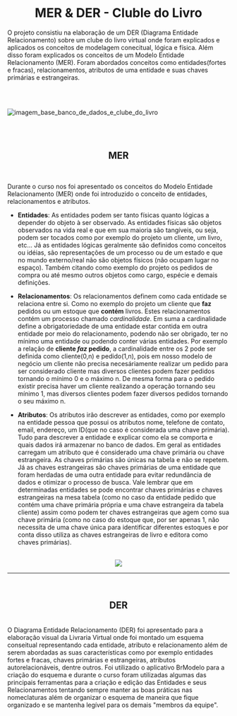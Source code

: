 <h1 align="center"> MER & DER - Cluble do Livro </h1> 
O projeto consistiu na elaboração de um DER (Diagrama Entidade Relacionamento) sobre um clube do livro virtual onde foram explicados e aplicados os conceitos de modelagem conecitual, lógica e física. Além disso foram explicados os conceitos de um Modelo Entidade Relacionamento (MER). Foram abordados conceitos como entidades(fortes e fracas), relacionamentos, atributos de uma entidade e suas chaves primárias e estrangeiras. 

<br><br>
 
![imagem_base_banco_de_dados_e_clube_do_livro](https://github.com/FelipeRFN/DER-Clube-do-Livro---Alura/assets/117915374/d0b05d31-f508-4058-83d2-b4831d5af45c)

<br><br>

<h2 align="center"> MER </h2>
<br>

Durante o curso nos foi apresentado os conceitos do Modelo Entidade Relacionamento (MER) onde foi introduzido o conceito de entidades, relacionamentos e atributos.
<br>
* __Entidades__: As entidades podem ser tanto físicas quanto lógicas a depender do objeto à ser observado. As entidades físicas são objetos observados na vida real e que em sua maioria são tangíveis, ou seja, podem ser tocados como por exemplo do projeto um cliente, um livro, etc... Já as entidades lógicas geralmente são definidos como conceitos ou idéias, são representações de um processo ou de um estado e que no mundo externo/real não são objetos físicos (não ocupam lugar no espaço). Também citando como exemplo do projeto os pedidos de compra ou até mesmo outros objetos como cargo, espécie e demais definições.

* __Relacionamentos__: Os relacionamentos definem como cada entidade se relaciona entre si. Como no exemplo do projeto um cliente que **faz** pedidos ou um estoque que **contém** livros. Estes relacionamentos contém um processo chamado _cardinalidade_. Em suma a cardinalidade define a obrigatoriedade de uma entidade estar contida em outra entidade por meio do relacionamento, podendo não ser obrigado, ter no mínimo uma entidade ou podendo conter várias entidades. Por exemplo a relação de **cliente _faz_ pedido**, a cardinalidade entre os 2 pode ser definida como cliente(0,n) e pedido(1,n), pois em nosso modelo de negócio um cliente não precisa necesáriamente realizar um pedido para ser considerado cliente mas diversos clientes podem fazer pedidos tornando o mínimo 0 e o máximo n. De mesma forma para o pedido existir precisa haver um cliente realizando a operação tornando seu mínimo 1, mas diversos clientes podem fazer diversos pedidos tornando o seu máximo n.

* __Atributos__: Os atributos irão descrever as entidades, como por exemplo na entidade pessoa que possui os atributos nome, telefone de contato, email, endereço, um ID(que no caso é considerada uma chave primária). Tudo para descrever a entidade e explicar como ela se comporta e quais dados irá armazenar no banco de dados. Em geral as entidades carregam um atributo que é considerado uma chave primária ou chave estrangeira. As chaves primárias são únicas na tabela e não se repetem. Já as chaves estrangeiras são chaves primárias de uma entidade que foram herdadas de uma outra entidade para evitar redundância de dados e otimizar o processo de busca. Vale lembrar que em determinadas entidades se pode encontrar chaves primárias e chaves estrangeiras na mesa tabela (como no caso da entidade pedido que contém uma chave primária própria e uma chave estrangeira da tabela cliente) assim como podem ter chaves estrangeiras que agem como sua chave primária (como no caso do estoque que, por ser apenas 1, não necessita de uma chave única para identificar diferentes estoques e por conta disso utiliza as chaves estrangeiras de livro e editora como chaves primárias).

<br>

<div align="center"> 
  <img src = "https://dhg1h5j42swfq.cloudfront.net/2021/05/10191416/bd-mer.png") </>
</div>

---------------------------------------------------------------------------------------------------------------------------------------------------------------------------------------------------------------------------------------------------------------------------------

<br>

<h2 align="center"> DER </h2>
<br>
O Diagrama Entidade Relacionamento (DER) foi apresentado para a elaboração visual da Livraria Virtual onde foi montado um esquema conseitual representando cada entidade, atributo e relacionamento além de serem abordadas as suas características como por exemplo entidades fortes e fracas, chaves primárias e estrangeiras, atributos autorelacionáveis, dentre outros. Foi utilizado o aplicativo BrModelo para a criação do esquema e durante o curso foram utilizadas algumas das principais ferramentas para a criação e edição das Entidades e seus Relacionamentos tentando sempre manter as boas práticas nas nomeclaturas além de organizar o esquema de maneira que fique organizado e se mantenha legível para os demais "membros da equipe". 

<br><br><br><br>


